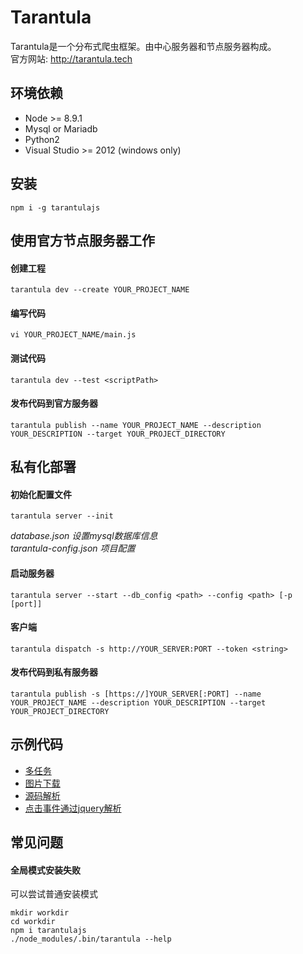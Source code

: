 # Tarantula

Tarantula是一个分布式爬虫框架。由中心服务器和节点服务器构成。  
官方网站: http://tarantula.tech

## 环境依赖
- Node \>= 8.9.1
- Mysql or Mariadb
- Python2
- Visual Studio >= 2012 (windows only)

## 安装
`npm i -g tarantulajs`

## 使用官方节点服务器工作

#### 创建工程
`tarantula dev --create YOUR_PROJECT_NAME`

#### 编写代码
`vi YOUR_PROJECT_NAME/main.js`

#### 测试代码
`tarantula dev --test <scriptPath>`

#### 发布代码到官方服务器
`tarantula publish --name YOUR_PROJECT_NAME --description YOUR_DESCRIPTION --target YOUR_PROJECT_DIRECTORY`


## 私有化部署

#### 初始化配置文件
`tarantula server --init`

*database.json 设置mysql数据库信息*  
*tarantula-config.json 项目配置*


#### 启动服务器
`tarantula server --start --db_config <path> --config <path> [-p [port]]`

#### 客户端
`tarantula dispatch -s http://YOUR_SERVER:PORT --token <string>`

#### 发布代码到私有服务器
`tarantula publish -s [https://]YOUR_SERVER[:PORT] --name YOUR_PROJECT_NAME --description YOUR_DESCRIPTION --target YOUR_PROJECT_DIRECTORY`


## 示例代码
- [多任务](tarantula/tree/master/examples/crawl_muti_task)
- [图片下载](examples/crawl_image.js)
- [源码解析](examples/crawl_no_javascript.js)
- [点击事件通过jquery解析](examples/crawl_with_javascript.js)

## 常见问题
#### 全局模式安装失败
可以尝试普通安装模式
```
mkdir workdir
cd workdir
npm i tarantulajs
./node_modules/.bin/tarantula --help
```
